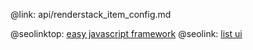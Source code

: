 @link: api/renderstack_item_config.md

@seolinktop: [easy javascript framework](https://webix.com)
@seolink: [list ui](https://webix.com/widget/list/)